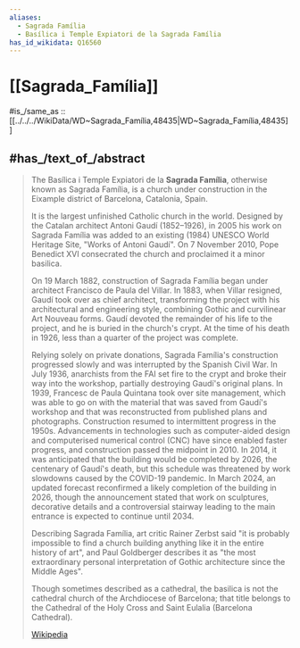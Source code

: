 ```yaml
---
aliases:
  - Sagrada Família
  - Basílica i Temple Expiatori de la Sagrada Família
has_id_wikidata: Q16560
---
```


# [[Sagrada_Família]] 

#is_/same_as :: [[../../../WikiData/WD~Sagrada_Família,48435|WD~Sagrada_Família,48435]] 

## #has_/text_of_/abstract 

> The Basílica i Temple Expiatori de la **Sagrada Família**, otherwise known as Sagrada Família, 
> is a church under construction in the Eixample district of Barcelona, Catalonia, Spain. 
> 
> It is the largest unfinished Catholic church in the world. 
> Designed by the Catalan architect Antoni Gaudí (1852–1926), 
> in 2005 his work on Sagrada Família was added to an existing (1984) UNESCO World Heritage Site, 
> "Works of Antoni Gaudí". 
> On 7 November 2010, Pope Benedict XVI consecrated the church and proclaimed it a minor basilica.
>
> On 19 March 1882, construction of Sagrada Família began under 
> architect Francisco de Paula del Villar. 
> In 1883, when Villar resigned, Gaudí took over as chief architect, 
> transforming the project with his architectural and engineering style, 
> combining Gothic and curvilinear Art Nouveau forms. 
> Gaudí devoted the remainder of his life to the project, and he is buried in the church's crypt. 
> At the time of his death in 1926, less than a quarter of the project was complete.
>
> Relying solely on private donations, Sagrada Família's construction progressed slowly and was interrupted by the Spanish Civil War. In July 1936, anarchists from the FAI set fire to the crypt and broke their way into the workshop, partially destroying Gaudí's original plans. In 1939, Francesc de Paula Quintana took over site management, which was able to go on with the material that was saved from Gaudí's workshop and that was reconstructed from published plans and photographs. Construction resumed to intermittent progress in the 1950s. Advancements in technologies such as computer-aided design and computerised numerical control (CNC) have since enabled faster progress, and construction passed the midpoint in 2010. In 2014, it was anticipated that the building would be completed by 2026, the centenary of Gaudí's death, but this schedule was threatened by work slowdowns caused by the COVID-19 pandemic. In March 2024, an updated forecast reconfirmed a likely completion of the building in 2026, though the announcement stated that work on sculptures, decorative details and a controversial stairway leading to the main entrance is expected to continue until 2034.
>
> Describing Sagrada Família, art critic Rainer Zerbst said "it is probably impossible to find a church building anything like it in the entire history of art", and Paul Goldberger describes it as "the most extraordinary personal interpretation of Gothic architecture since the Middle Ages".
>
> Though sometimes described as a cathedral, the basilica is not the cathedral church of the Archdiocese of Barcelona; that title belongs to the Cathedral of the Holy Cross and Saint Eulalia (Barcelona Cathedral).
>
> [Wikipedia](https://en.wikipedia.org/wiki/Sagrada%20Fam%C3%ADlia) 

